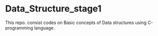 # Data_Structure_stage1
This repo. consist codes on Basic concepts of Data structures using C-programming language.
